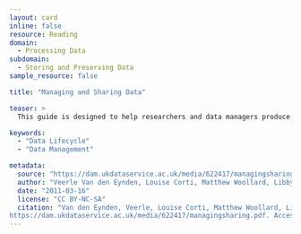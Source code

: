 ```yaml
---
layout: card
inline: false
resource: Reading
domain:
  - Processing Data
subdomain:
  - Storing and Preserving Data
sample_resource: false

title: "Managing and Sharing Data"

teaser: >
  This guide is designed to help researchers and data managers produce high quality research data with potential for long-term use. Content covers best practices for documenting, formatting, and storing data as well as legal and ethical issues for consideration. 

keywords:
  - "Data Lifecycle"
  - "Data Management"

metadata:
  source: "https://dam.ukdataservice.ac.uk/media/622417/managingsharing.pdf"
  author: "Veerle Van den Eynden, Louise Corti, Matthew Woollard, Libby Bishop and Laurence Horton."
  date: "2011-03-16"
  license: "CC BY-NC-SA"
  citation: "Van den Eynden, Veerle, Louise Corti, Matthew Woollard, Libby Bishop and Laurence Horton. 2011. 'Managing and Sharing Data: Best Practices for Researchers.' UK Data Archive.
https://dam.ukdataservice.ac.uk/media/622417/managingsharing.pdf. Accessed 8 December 2024."
---
```

